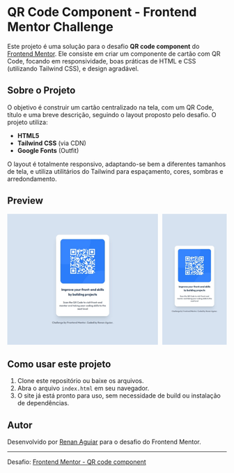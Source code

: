 # QR Code Component - Frontend Mentor Challenge

Este projeto é uma solução para o desafio **QR code component** do [Frontend Mentor](https://www.frontendmentor.io/). Ele consiste em criar um componente de cartão com QR Code, focando em responsividade, boas práticas de HTML e CSS (utilizando Tailwind CSS), e design agradável.

## Sobre o Projeto

O objetivo é construir um cartão centralizado na tela, com um QR Code, título e uma breve descrição, seguindo o layout proposto pelo desafio. O projeto utiliza:

- **HTML5**  
- **Tailwind CSS** (via CDN)
- **Google Fonts** (Outfit)

O layout é totalmente responsivo, adaptando-se bem a diferentes tamanhos de tela, e utiliza utilitários do Tailwind para espaçamento, cores, sombras e arredondamento.

## Preview

<div style="display: flex; gap: 10px; align-items: center; justify-content: center;">
  <div style="flex: 7;">
    <img src="images/qr-code-desktop.jpeg" alt="Preview desktop" style="height: 300px; object-fit: cover; width: 100%;"/>
  </div>
  <div style="flex: 3;">
    <img src="images/qr-code-mobile.jpeg" alt="Preview mobile" style="height: 300px; object-fit: cover; width: 100%;"/>
  </div>
</div>


## Como usar este projeto

1. Clone este repositório ou baixe os arquivos.
2. Abra o arquivo `index.html` em seu navegador.
3. O site já está pronto para uso, sem necessidade de build ou instalação de dependências.

## Autor

Desenvolvido por [Renan Aguiar](https://github.com/renandev0923) para o desafio do Frontend Mentor.

---
Desafio: [Frontend Mentor - QR code component](https://www.frontendmentor.io/challenges/qr-code-component-iux_sIO_H)
